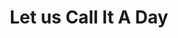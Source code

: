 ---
artist: 'Move D and Benjamin Brunn'
title: 'Let us Call It A Day'
apple_link: 'https://music.apple.com/us/album/lets-call-it-a-day/1496012936'
link: 'https://www.dropbox.com/s/ygxycb67vcxzkra/MoveD%26BB.zip?dl=1'
content: ""
new_image: ../assets/FFWD/ben.png
published_date: '2020-03-28T21:13:24.000Z'
---